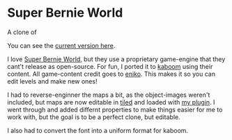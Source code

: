 # Super Bernie World

A clone of 

You can see the [current version here](https://notnullgames.github.io/bernieworld/).

I love [Super Bernie World](https://eniko.itch.io/superbernieworld), but they use a proprietary game-engine that they cant't release as open-source. For fun, I ported it to [kaboom](https://kaboomjs.com/) using their content. All game-content credit goes to [eniko](https://eniko.itch.io/). This makes it so you can edit levels and make new ones!

I had to reverse-enginner the maps a bit, as the object-images weren't included, but maps are now editable in [tiled](https://www.mapeditor.org/) and loaded with [my plugin](https://github.com/notnullgames/tiled-kaboom). I went through and added differnt properties to make things easier for me to work with, but the goal is to be a perfect clone, but editable.

I also had to convert the font into a uniform format for kaboom.